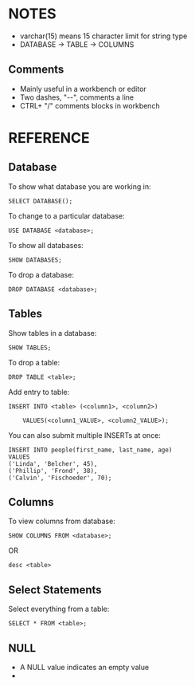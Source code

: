 # NOTES

- varchar(15) means 15 character limit for string type
- DATABASE -> TABLE -> COLUMNS

## Comments 

- Mainly useful in a workbench or editor
- Two dashes, "--", comments a line
- CTRL+ "/" comments blocks in workbench

# REFERENCE

## Database

To show what database you are working in:

```
SELECT DATABASE();
```

To change to a particular database:

```
USE DATABASE <database>;
```

To show all databases:

```
SHOW DATABASES;
```

To drop a database:

```
DROP DATABASE <database>;
```

## Tables

Show tables in a database:

```
SHOW TABLES;
```

To drop a table:

```
DROP TABLE <table>; 
```

Add entry to table:

```
INSERT INTO <table> (<column1>, <column2>)

	VALUES(<column1_VALUE>, <column2_VALUE>);			
```

You can also submit multiple INSERTs at once:

```
INSERT INTO people(first_name, last_name, age)
VALUES    
('Linda', 'Belcher', 45),    
('Phillip', 'Frond', 38),    
('Calvin', 'Fischoeder', 70);
```

## Columns

To view columns from database:

```
SHOW COLUMNS FROM <database>;  
```

OR

```
desc <table>
```

## Select Statements 

Select everything from a table:

```
SELECT * FROM <table>;
```

## NULL

- A NULL value indicates an empty value
- 
